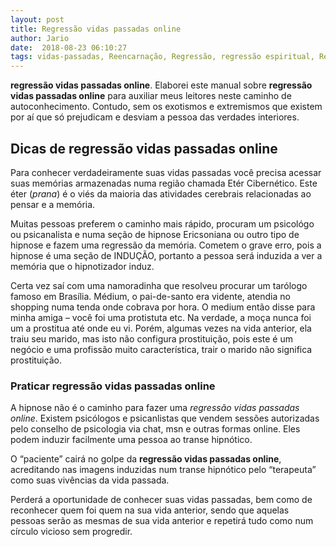 ```yaml
---
layout: post
title: Regressão vidas passadas online
author: Jario
date:  2018-08-23 06:10:27
tags: vidas-passadas, Reencarnação, Regressão, regressão espiritual, Regressão mental, Vidas Passadas
---
```

**regressão vidas passadas online**. Elaborei este manual sobre **regressão vidas passadas online** para auxiliar meus leitores neste caminho de autoconhecimento. Contudo, sem os exotismos e extremismos que existem por aí que só prejudicam e desviam a pessoa das verdades interiores.   

## Dicas de regressão vidas passadas online

Para conhecer verdadeiramente suas vidas passadas você precisa acessar suas memórias armazenadas numa região chamada Etér Cibernético. Este éter (_prana_) é o viés da maioria das atividades cerebrais relacionadas ao pensar e a memória.


Muitas pessoas preferem o caminho mais rápido, procuram um psicológo ou psicanalista e numa seção de hipnose Ericsoniana ou outro tipo de hipnose e fazem uma regressão da memória. Cometem o grave erro, pois a hipnose é uma seção de INDUÇÃO, portanto a pessoa será induzida a ver a memória que o hipnotizador induz.

Certa vez saí com uma namoradinha que resolveu procurar um tarólogo famoso em Brasília. Médium, o pai-de-santo era vidente, atendia no shopping numa tenda onde cobrava por hora. O medium então disse para minha amiga &#8211; você foi uma protistuta etc. Na verdade, a moça nunca foi um a prostitua até onde eu vi. Porém, algumas vezes na vida anterior, ela traiu seu marido, mas isto não configura prostituição, pois este é um negócio e uma profissão muito característica, trair o marido não significa prostituição.

### Praticar regressão vidas passadas online

A hipnose não é o caminho para fazer uma _regressão vidas passadas online_. Existem psicólogos e psicanlistas que vendem sessões autorizadas pelo conselho de psicologia via chat, msn e outras formas online. Eles podem induzir facilmente uma pessoa ao transe hipnótico.

O &#8220;paciente&#8221; cairá no golpe da **regressão vidas passadas online**, acreditando nas imagens induzidas num transe hipnótico pelo &#8220;terapeuta&#8221; como suas vivências da vida passada.

Perderá a oportunidade de conhecer suas vidas passadas, bem como de reconhecer quem foi quem na sua vida anterior, sendo que aquelas pessoas serão as mesmas de sua vida anterior e repetirá tudo como num círculo vicioso sem progredir.

